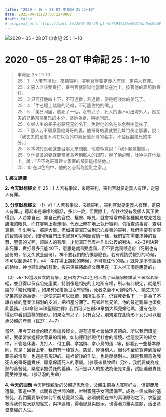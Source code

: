 ```yaml
---
title: "2020 – 05 – 28 QT 申命記 25：1~10"
date: 2025-04-11T23:56:22+0800
draft: false
# original_url: https://cmtc.tw/2020-05-28-qt-%e7%94%b3%e5%91%bd%e8%a8%98-25%ef%bc%9a110
---
```


![2020 – 05 – 28 QT 申命記 25：1\~10](/images/qt.jpg   "2020 – 05 – 28 QT 申命記 25：1\~10")

# 2020 – 05 – 28 QT 申命記 25：1\~10

> 申命記 25：1\~10  
> 25：1 「人若有爭訟，來聽審判，審判官就要定義人有理，定惡人有罪。  
> 25：2 惡人若該受責打，審判官就要叫他當面伏在地上，按著他的罪照數責打。  
> 25：3 只可打他四十下，不可過數；若過數，便是輕賤你的弟兄了。  
> 25：4 「牛在場上踹穀的時候，不可籠住牠的嘴。」  
> 25：5 「弟兄同居，若死了一個，沒有兒子，死人的妻不可出嫁外人，她丈夫的兄弟當盡弟兄的本分，娶她為妻，與她同房。  
> 25：6 婦人生的長子必歸死兄的名下，免得他的名在以色列中塗抹了。  
> 25：7 那人若不願意娶他哥哥的妻，他哥哥的妻就要到城門長老那裏，說：『我丈夫的兄弟不肯在以色列中興起他哥哥的名字，不給我盡弟兄的本分。』  
> 25：8 本城的長老就要召那人來問他，他若執意說：『我不願意娶她』，  
> 25：9 他哥哥的妻就要當著長老到那人的跟前，脫了他的鞋，吐唾沫在他臉上，說：『凡不為哥哥建立家室的都要這樣待他。』  
> 25：10 在以色列中，他的名必稱為脫鞋之家。」

**1. 經文誦讀**

**2.  今天默想經文**
申 25：1 人若有爭訟，來聽審判，審判官就要定義人有理，定惡人有罪。

**3. 分享默想經文**
（1）v1「人若有爭訟，來聽審判，審判官就要定義人有理，定惡人有罪。」聽起來是囉嗦的廢話，多此一說，但實際上，卻往往沒有幾個人真正做得到。人若靠自己，靠自己的官位、權勢、眼見，就會常常帶著各種偏見成見或是膚淺的眼見，而在審判上看走眼。代表上帝在地上執行審判，包括查清事實、查明真相，作出判決，都是大事。但如果要真正做到忠心良善的審判，我們需要有聖靈的智慧與眼光，如同所羅門王求智慧可以判斷實情一樣，我們實在需要求神的智慧，聖靈的光照，超越人的有限，才能真正代表神作出公義的判決。v2\~3判決若非死罪，責打最多只能40下，意思是處罰要處罰，但不要處罰得過份（死刑也有過份的，吊太久就是過份）。神不要我們的仇恨那麼長。若有應該受鞭打的時候，不可以超過40下。v4「牛在場上踹穀的時候，不可籠住他的嘴。」就算是不會說話的動物，神也顯出祂的慈愛。後來保羅將此經文應用在「工人得工價是應當的」。

（2）v5\~10這段經文的背景，是因為古代以色列人為了延續家族譜系不致除名斷絕，並且得以保存祖先產業，特別像是祖先的土地所有權，所以有此規定，就是所謂的「繼代結婚」。如果有兄弟過世沒有留後，死者之妻不可嫁給外人，她丈夫的兄弟當娶她為妻。一是使宗嗣可以延續，因所生長子，仍歸死者名下；一是為了不讓各族的產業流歸別的支派，把祖產分薄了。死者若無兄弟，他的最近親屬也須負此義務。《申命記 串珠聖經註釋》我們可以在創38章猶大與兒婦他瑪，還有在路得記中看到這樣的情形。如果沒有兒子，只有女兒，則規定在此情形下女兒可以繼承父親的產業（民27：4\~7）

當然，用今天社會的眼光看這段經文，是有違反社會倫理道德的。所以我們讀聖經，要學習掌握經文背景的精神，如何應用於現代社會的情境。從這幾天的經文中，不管是休妻、責打人、付工價、拿當頭、拿小鳥的蛋…等，都看到一些基本原則，就是：因著上帝，我們有一種寬大、慈愛、厚待別人。但也不至於寬待到縱容罪惡的情形，也還是有規矩的。這裡留後的作法，也是厚待別人。就是我願意為我死去的哥哥盡責任，願意保護死人的家屬。（參康來昌牧師）另外，我們要成為成熟的基督徒，樂意承擔受託的義務，而不是以人的想法為優先考量，試圖逃避責任而受神懲戒。（參活潑的生命）

**4. 今天的回應**
今天辦理親愛的父親追思聚會，父親生前為人寬厚好友，但卻屢屢遭騙，家道中落。此間看透世間冷暖，唯對家庭子女呵護備至。成為一個成熟的基督徒，我們需要學習如何平衡慈愛與公義，必須規範在神的真理原則之下。求聖靈教導我們每天默想經文，與神連結，得著智慧與啟示，也得著力量與意願，活出基督掌權的人生。
